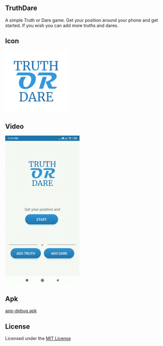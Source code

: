 ## **TruthDare**
A simple Truth or Dare game. Get your position around your phone and get started. If you wish you can add more truths and dares.

## **Icon**
![icon](src/icon.png)

## **Video**
![](src/video.gif)

## **Apk**
[app-debug.apk](src/app-debug.apk?raw=true)

## **License**
Licensed under the [MIT License](LICENSE)
